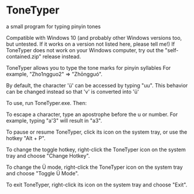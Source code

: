 ﻿# ToneTyper
a small program for typing pinyin tones

Compatible with Windows 10 (and probably other Windows versions too, but untested. If it works on a version not listed here, please tell me!)
If ToneTyper does not work on your Windows computer, try out the "self-contained.zip" release instead.

ToneTyper allows you to type the tone marks for pinyin syllables For example, "Zho1ngguo2" => "Zhōngguó".

By default, the character 'ü' can be accessed by typing "uu". This behavior can be changed instead so that 'v' is converted into 'ü'

To use, run ToneTyper.exe. Then:

To escape a character, type an apostrophe before the u or number. For example, typing "a'3" will result in "a3".

To pause or resume ToneTyper, click its icon on the system tray, or use the hotkey "Alt + P".

To change the toggle hotkey, right-click the ToneTyper icon on the system tray and choose "Change Hotkey".

To change the Ü mode, right-click the ToneTyper icon on the system tray and choose "Toggle Ü Mode".

To exit ToneTyper, right-click its icon on the system tray and choose "Exit".